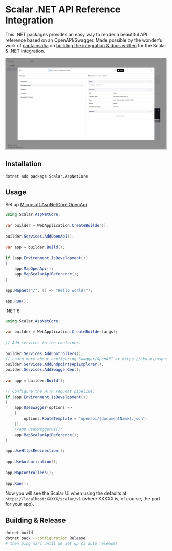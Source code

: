 # Scalar .NET API Reference Integration

This .NET packages provides an easy way to render a beautiful API reference based on an OpenAPI/Swagger. Made possible by the wonderful work of [captainsafia](https://github.com/captainsafia) on [building the integration & docs written](https://learn.microsoft.com/en-us/aspnet/core/fundamentals/minimal-apis/aspnetcore-openapi?view=aspnetcore-9.0&tabs=visual-studio#using-scalar-for-interactive-api-documentation) for the Scalar & .NET integration.

![dotnet](./dotnet.jpg)

## Installation

```bash
dotnet add package Scalar.AspNetCore
```

## Usage

Set up [Microsoft.AspNetCore.OpenApi](https://learn.microsoft.com/en-us/aspnet/core/fundamentals/minimal-apis/aspnetcore-openapi?view=aspnetcore-9.0&tabs=visual-studio)

```c#
using Scalar.AspNetCore;

var builder = WebApplication.CreateBuilder();

builder.Services.AddOpenApi();

var app = builder.Build();

if (app.Environment.IsDevelopment())
{
    app.MapOpenApi();
    app.MapScalarApiReference();
}

app.MapGet("/", () => "Hello world!");

app.Run();
```

.NET 8
```c#
using Scalar.AspNetCore;

var builder = WebApplication.CreateBuilder(args);

// Add services to the container.

builder.Services.AddControllers();
// Learn more about configuring Swagger/OpenAPI at https://aka.ms/aspnetcore/swashbuckle
builder.Services.AddEndpointsApiExplorer();
builder.Services.AddSwaggerGen();

var app = builder.Build();

// Configure the HTTP request pipeline.
if (app.Environment.IsDevelopment())
{
    app.UseSwagger(options =>
    {
        options.RouteTemplate = "openapi/{documentName}.json";
    });
    //app.UseSwaggerUI();
    app.MapScalarApiReference();
}

app.UseHttpsRedirection();

app.UseAuthorization();

app.MapControllers();

app.Run();

```

Now you will see the Scalar UI when using the defaults at `https://localhost:XXXXX/scalar/v1` (where XXXXX is, of course, the port for your app).

## Building & Release

```bash
dotnet build
dotnet pack --configuration Release
# then ping marc until we set up ci auto release!
```
